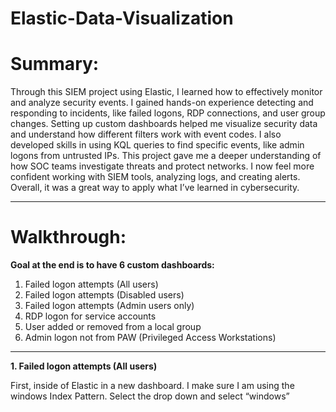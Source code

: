 # Elastic-Data-Visualization


# Summary:

Through this SIEM project using Elastic, I learned how to effectively monitor and analyze security events. I gained hands-on experience detecting and responding to incidents, like failed logons, RDP connections, and user group changes. Setting up custom dashboards helped me visualize security data and understand how different filters work with event codes. I also developed skills in using KQL queries to find specific events, like admin logons from untrusted IPs. This project gave me a deeper understanding of how SOC teams investigate threats and protect networks. I now feel more confident working with SIEM tools, analyzing logs, and creating alerts. Overall, it was a great way to apply what I’ve learned in cybersecurity.

--------------------------------------------------------------------------------------------------------------------------------------------------------------------------------------------------------------------------------------------------------------------------------

# Walkthrough:

**Goal at the end is to have 6 custom dashboards:** 

1.	Failed logon attempts (All users)
2.	Failed logon attempts (Disabled users)
3.	Failed logon attempts (Admin users only)
4.	RDP logon for service accounts
5.	User added or removed from a local group
6.	Admin logon not from PAW (Privileged Access Workstations)

--------------------------------------------------------------------------------------------------------------------------------------------------------------------------------------------------------------------------------------------------------------------------------

**1. Failed logon attempts (All users)**

First, inside of Elastic in a new dashboard. I make sure I am using the windows Index Pattern. Select the drop down and select “windows”






